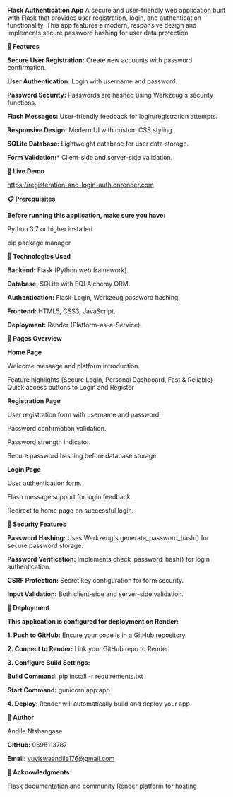 **Flask Authentication App**
A secure and user-friendly web application built with Flask that provides user registration, login, and authentication functionality.
This app features a modern, responsive design and implements secure password hashing for user data protection.

**🌟 Features**

**Secure User Registration:** Create new accounts with password confirmation.

**User Authentication:** Login with username and password.

**Password Security:** Passwords are hashed using Werkzeug's security functions.

**Flash Messages:** User-friendly feedback for login/registration attempts.

**Responsive Design:** Modern UI with custom CSS styling.

**SQLite Database:** Lightweight database for user data storage.

**Form Validation:*** Client-side and server-side validation.


**🚀 Live Demo**

https://registeration-and-login-auth.onrender.com

**📋 Prerequisites**

**Before running this application, make sure you have:**

Python 3.7 or higher installed

pip package manager

**🔧 Technologies Used**

**Backend:** Flask (Python web framework).

**Database:** SQLite with SQLAlchemy ORM.

**Authentication:** Flask-Login, Werkzeug password hashing.

**Frontend:** HTML5, CSS3, JavaScript.

**Deployment:** Render (Platform-as-a-Service).

**📱 Pages Overview**

**Home Page**

Welcome message and platform introduction.

Feature highlights (Secure Login, Personal Dashboard, Fast & Reliable)
Quick access buttons to Login and Register

**Registration Page**

User registration form with username and password.

Password confirmation validation.

Password strength indicator.

Secure password hashing before database storage.

**Login Page**

User authentication form.

Flash message support for login feedback.

Redirect to home page on successful login.

**🔐 Security Features**

**Password Hashing:** Uses Werkzeug's generate_password_hash() for secure password storage.

**Password Verification:** Implements check_password_hash() for login authentication.

**CSRF Protection:** Secret key configuration for form security.

**Input Validation:** Both client-side and server-side validation.

**🚀 Deployment**

**This application is configured for deployment on Render:**

**1. Push to GitHub:** Ensure your code is in a GitHub repository.

**2. Connect to Render:** Link your GitHub repo to Render.

**3. Configure Build Settings:**

**Build Command:** pip install -r requirements.txt

**Start Command:** gunicorn app:app

**4. Deploy:** Render will automatically build and deploy your app.

**👤 Author**

Andile Ntshangase

**GitHub:** 0698113787

**Email:** vuyiswaandile176@gmail.com

**🙏 Acknowledgments**

Flask documentation and community
Render platform for hosting
